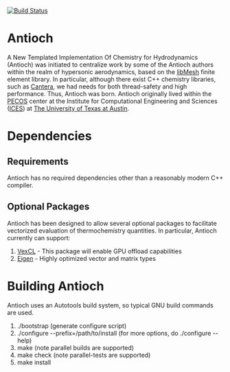 [![Build Status](https://travis-ci.org/libantioch/antioch.png)](https://travis-ci.org/libantioch/antioch.png)

Antioch
=======

A New Templated Implementation Of Chemistry for Hydrodynamics (Antioch) was initiated 
to centralize work by some of the Antioch authors within the realm of hypersonic 
aerodynamics, based on the [libMesh](https://github.com/libMesh/libmesh.git) finite 
element library. In particular, although there exist C++ chemistry libraries, such 
as [Cantera](http://code.google.com/p/cantera/), we had needs for both thread-safety 
and high performance. Thus, Antioch was born. Antioch originally lived within 
the [PECOS](http://pecos.ices.utexas.edu) center at the Institute for Computational 
Engineering and Sciences ([ICES](https://www.ices.utexas.edu)) 
at [The University of Texas at Austin](https://www.utexas.edu).

Dependencies
============

Requirements
------------

Antioch has no required dependencies other than a reasonably modern C++ compiler.

Optional Packages
-----------------

Antioch has been designed to allow several optional packages to facilitate vectorized 
evaluation of thermochemistry quantities. In particular, Antioch currently can support:

1. [VexCL](https://github.com/ddemidov/vexcl.git) - This package will enable GPU offload capabilities
2. [Eigen](http://eigen.tuxfamily.org) - Highly optimized vector and matrix types

Building Antioch
================

Antioch uses an Autotools build system, so typical GNU build commands are used.

1. ./bootstrap (generate configure script)
2. ./configure --prefix=/path/to/install (for more options, do ./configure --help)
3. make (note parallel builds are supported)
4. make check (note parallel-tests are supported)
5. make install
